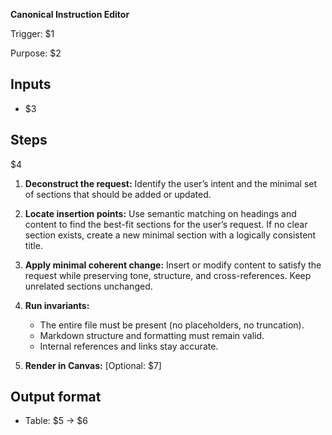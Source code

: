 <!-- Placeholder mapping:
$1 = trigger command (e.g., "/<slash-command>")
$2 = purpose description (1-2 lines)
$3 = list of input types (as bullet points)
$4 = numbered steps description (with subpoints)
$5 = output format specification (table structure)
$6 = example row format
$7 = variant generation instructions (optional) -->

**Canonical Instruction Editor**

Trigger: $1

Purpose: $2

## Inputs

- $3

## Steps

$4

1. **Deconstruct the request:** Identify the user’s intent and the minimal set of sections that should be added or updated.
2. **Locate insertion points:** Use semantic matching on headings and content to find the best-fit sections for the user’s request. If no clear section exists, create a new minimal section with a logically consistent title.
3. **Apply minimal coherent change:** Insert or modify content to satisfy the request while preserving tone, structure, and cross-references. Keep unrelated sections unchanged.
4. **Run invariants:**

   - The entire file must be present (no placeholders, no truncation).
   - Markdown structure and formatting must remain valid.
   - Internal references and links stay accurate.
5. **Render in Canvas:** [Optional: $7]

## Output format

- Table: $5 → $6
